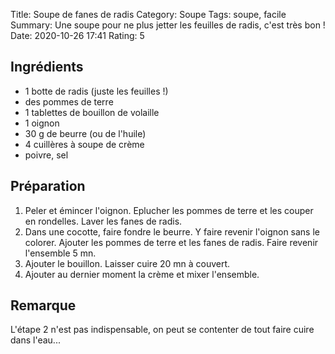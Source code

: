 Title: Soupe de fanes de radis 
Category: Soupe
Tags: soupe, facile
Summary: Une soupe pour ne plus jetter les feuilles de radis, c'est très bon !
Date:  2020-10-26 17:41
Rating: 5

## Ingrédients
- 1 botte de radis (juste les feuilles !)
- des pommes de terre
- 1 tablettes de bouillon de volaille
- 1 oignon
- 30 g de beurre (ou de l'huile)
- 4 cuillères à soupe de crème
- poivre, sel


## Préparation
1. Peler et émincer l'oignon. Eplucher les pommes de terre et les couper en rondelles. Laver les fanes de radis.
2. Dans une cocotte, faire fondre le beurre. Y faire revenir l'oignon sans le colorer. Ajouter les pommes de terre et les fanes de radis. Faire revenir l'ensemble 5 mn.
3. Ajouter le bouillon. Laisser cuire 20 mn à couvert.
4. Ajouter au dernier moment la crème et mixer l'ensemble.

## Remarque
L'étape 2 n'est pas indispensable, on peut se contenter de tout faire cuire dans l'eau...
